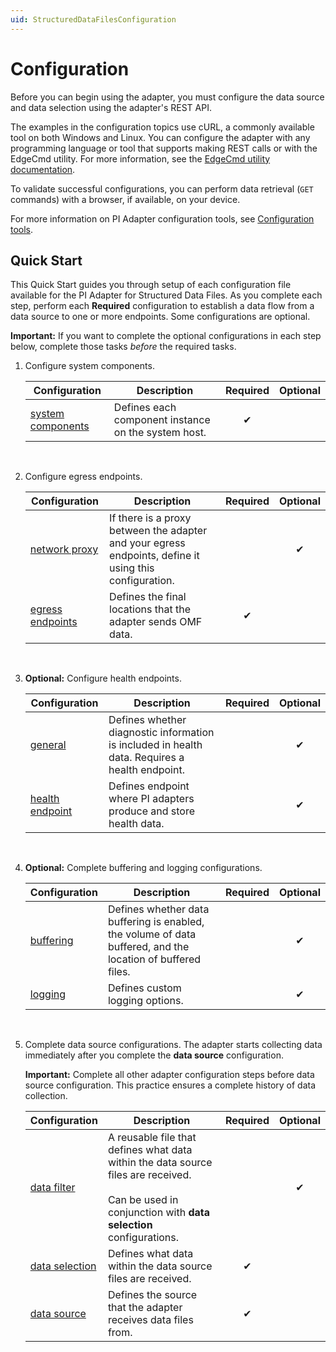 ```yaml
---
uid: StructuredDataFilesConfiguration
---
```

# Configuration

Before you can begin using the adapter, you must configure the data source and data selection using the adapter's REST API. <!---I would really like to see the configurations listed in order here, so that I have a road map of what I need to do. You could then indicate which ones are optional and get rid of the some are required and others are optional sentences.--->

The examples in the configuration topics use cURL, a commonly available tool on both Windows and Linux. You can configure the adapter with any programming language or tool that supports making REST calls or with the EdgeCmd utility. For more information, see the [EdgeCmd utility documentation](https://osisoft.github.io/Edgecmd-Docs/V1.2/edgecmd-utility.html).

To validate successful configurations, you can perform data retrieval (`GET` commands) with a browser, if available, on your device.

For more information on PI Adapter configuration tools, see [Configuration tools](xref:ConfigurationTools1-3).

## Quick Start

This Quick Start guides you through setup of each configuration file available for the PI Adapter for Structured Data Files. As you complete each step, perform each **Required** configuration to establish a data flow from a data source to one or more endpoints. Some configurations are optional.

**Important:** If you want to complete the optional configurations in each step below, complete those tasks _before_ the required tasks.

1. Configure system components.

    | Configuration | Description | Required | Optional |
    |--|--|:-:|:-:|
    | [system components](xref:SystemComponentsConfiguration1-3) | Defines each component instance on the system host. | &#x2714; |  |
    <br>

1. Configure egress endpoints.

    | Configuration | Description | Required | Optional |
    |--|--|:-:|:-:|
    | [network proxy](xref:ConfigureANetworkProxy1-3) | If there is a proxy between the adapter and your egress endpoints, define it using this configuration. |  | &#x2714; |
    | [egress endpoints](xref:EgressEndpointsConfiguration1-3) | Defines the final locations that the adapter sends OMF data. | &#x2714; |  |
    <br>

1. **Optional:** Configure health endpoints.

    | Configuration | Description | Required | Optional |
    |--|--|:-:|:-:|
    | [general](xref:GeneralConfiguration1-3) | Defines whether diagnostic information is included in health data. Requires a health endpoint. |  | &#x2714; |
    | [health endpoint](xref:HealthEndpointConfiguration1-3) | Defines endpoint where PI adapters produce and store health data. |  | &#x2714; |
    <br>

1. **Optional:** Complete buffering and logging configurations. 

    | Configuration | Description | Required | Optional |
    |--|--|:-:|:-:|
    | [buffering](xref:BufferingConfiguration1-3) | Defines whether data buffering is enabled, the volume of data buffered, and the location of buffered files. |  | &#x2714; |
    | [logging](xref:LoggingConfiguration1-3) | Defines custom logging options. |  | &#x2714; |
    <br>

1. Complete data source configurations. The adapter starts collecting data immediately after you complete the **data source** configuration.

    **Important:** Complete all other adapter configuration steps before data source configuration. This practice ensures a complete history of data collection.

    | Configuration | Description | Required | Optional |
    |--|--|:-:|:-:|
    | [data filter](xref:DataFiltersConfiguration1-3) | A reusable file that defines what data within the data source files are received.<br/><br/>Can be used in conjunction with **data selection** configurations. |  | &#x2714; |
    | [data selection](xref:PIAdapterForStructuredDataFilesDataSelectionConfiguration) | Defines what data within the data source files are received. | &#x2714; |  |
    | [data source](xref:PIAdapterForStructuredDataFilesDataSourceConfiguration) | Defines the source that the adapter receives data files from. | &#x2714; |  |

